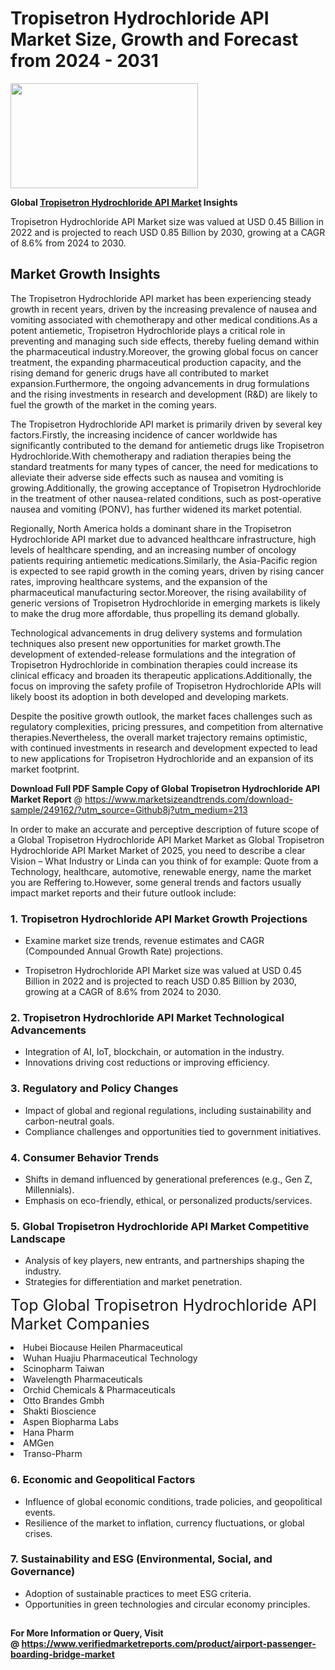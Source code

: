 <H1>Tropisetron Hydrochloride API Market Size, Growth and Forecast from 2024 - 2031</H1><img class="aligncenter size-medium wp-image-584254" src="https://thirdeyenews.in/wp-content/uploads/2024/09/Global-Market-Research-300x168.jpeg" alt="" width="300" height="168" /><p><strong>Global&nbsp;<a href="https://www.marketsizeandtrends.com/download-sample/249162/?utm_source=Github8j?utm_medium=213">Tropisetron Hydrochloride API Market</a> Insights</strong></p><p>Tropisetron Hydrochloride API Market size was valued at USD 0.45 Billion in 2022 and is projected to reach USD 0.85 Billion by 2030, growing at a CAGR of 8.6% from 2024 to 2030.</p><p><h2>Market Growth Insights</h2> <p>The Tropisetron Hydrochloride API market has been experiencing steady growth in recent years, driven by the increasing prevalence of nausea and vomiting associated with chemotherapy and other medical conditions.As a potent antiemetic, Tropisetron Hydrochloride plays a critical role in preventing and managing such side effects, thereby fueling demand within the pharmaceutical industry.Moreover, the growing global focus on cancer treatment, the expanding pharmaceutical production capacity, and the rising demand for generic drugs have all contributed to market expansion.Furthermore, the ongoing advancements in drug formulations and the rising investments in research and development (R&D) are likely to fuel the growth of the market in the coming years.</p> <p>The Tropisetron Hydrochloride API market is primarily driven by several key factors.Firstly, the increasing incidence of cancer worldwide has significantly contributed to the demand for antiemetic drugs like Tropisetron Hydrochloride.With chemotherapy and radiation therapies being the standard treatments for many types of cancer, the need for medications to alleviate their adverse side effects such as nausea and vomiting is growing.Additionally, the growing acceptance of Tropisetron Hydrochloride in the treatment of other nausea-related conditions, such as post-operative nausea and vomiting (PONV), has further widened its market potential.</p> <p>Regionally, North America holds a dominant share in the Tropisetron Hydrochloride API market due to advanced healthcare infrastructure, high levels of healthcare spending, and an increasing number of oncology patients requiring antiemetic medications.Similarly, the Asia-Pacific region is expected to see rapid growth in the coming years, driven by rising cancer rates, improving healthcare systems, and the expansion of the pharmaceutical manufacturing sector.Moreover, the rising availability of generic versions of Tropisetron Hydrochloride in emerging markets is likely to make the drug more affordable, thus propelling its demand globally.</p> <p>Technological advancements in drug delivery systems and formulation techniques also present new opportunities for market growth.The development of extended-release formulations and the integration of Tropisetron Hydrochloride in combination therapies could increase its clinical efficacy and broaden its therapeutic applications.Additionally, the focus on improving the safety profile of Tropisetron Hydrochloride APIs will likely boost its adoption in both developed and developing markets.</p> <p>Despite the positive growth outlook, the market faces challenges such as regulatory complexities, pricing pressures, and competition from alternative therapies.Nevertheless, the overall market trajectory remains optimistic, with continued investments in research and development expected to lead to new applications for Tropisetron Hydrochloride and an expansion of its market footprint.</p> <p><span class=""><strong>Download Full PDF Sample Copy of Global Tropisetron Hydrochloride API Market Report</strong> @ <a href="https://www.marketsizeandtrends.com/download-sample/249162/?utm_source=Github8j?utm_medium=213" target="_blank">https://www.marketsizeandtrends.com/download-sample/249162/?utm_source=Github8j?utm_medium=213</a></span></p><p>In order to make an accurate and perceptive description of future scope of a Global&nbsp;Tropisetron Hydrochloride API Market Market as Global&nbsp;Tropisetron Hydrochloride API Market Market of 2025, you need to describe a clear Vision &ndash; What Industry or Linda can you think of for example: Quote from a Technology, healthcare, automotive, renewable energy, name the market you are Reffering to.However, some general trends and factors usually impact market reports and their future outlook include:</p><h3>1.&nbsp;<strong>Tropisetron Hydrochloride API Market Growth Projections</strong></h3><ul><li>Examine market size trends, revenue estimates and CAGR (Compounded Annual Growth Rate) projections.</li><li><p>Tropisetron Hydrochloride API Market size was valued at USD 0.45 Billion in 2022 and is projected to reach USD 0.85 Billion by 2030, growing at a CAGR of 8.6% from 2024 to 2030.</p></li></ul><h3>2.&nbsp;<strong>Tropisetron Hydrochloride API Market Technological Advancements</strong></h3><ul><li>Integration of AI, IoT, blockchain, or automation in the industry.</li><li>Innovations driving cost reductions or improving efficiency.</li></ul><h3>3.&nbsp;<strong>Regulatory and Policy Changes</strong></h3><ul><li>Impact of global and regional regulations, including sustainability and carbon-neutral goals.</li><li>Compliance challenges and opportunities tied to government initiatives.</li></ul><h3>4.&nbsp;<strong>Consumer Behavior Trends</strong></h3><ul><li>Shifts in demand influenced by generational preferences (e.g., Gen Z, Millennials).</li><li>Emphasis on eco-friendly, ethical, or personalized products/services.</li></ul><h3>5.&nbsp;<strong>Global Tropisetron Hydrochloride API Market Competitive Landscape</strong></h3><ul><li>Analysis of key players, new entrants, and partnerships shaping the industry.</li><li>Strategies for differentiation and market penetration.</li></ul><p data-pm-slice="1 1 []"><span style="color: inherit; font-family: inherit; font-size: 25px;">Top Global Tropisetron Hydrochloride API Market Companies</span></p><div class="" data-test-id=""><p><li>Hubei Biocause Heilen Pharmaceutical</li><li> Wuhan Huajiu Pharmaceutical Technology</li><li> Scinopharm Taiwan</li><li> Wavelength Pharmaceuticals</li><li> Orchid Chemicals & Pharmaceuticals</li><li> Otto Brandes Gmbh</li><li> Shakti Bioscience</li><li> Aspen Biopharma Labs</li><li> Hana Pharm</li><li> AMGen</li><li> Transo-Pharm</li></p></div><h3>6.&nbsp;<strong>Economic and Geopolitical Factors</strong></h3><ul><li>Influence of global economic conditions, trade policies, and geopolitical events.</li><li>Resilience of the market to inflation, currency fluctuations, or global crises.</li></ul><h3>7.&nbsp;<strong>Sustainability and ESG (Environmental, Social, and Governance)</strong></h3><ul><li>Adoption of sustainable practices to meet ESG criteria.</li><li>Opportunities in green technologies and circular economy principles.</li></ul><h2><strong style="font-size: 14px;">For More Information or Query, Visit @&nbsp;</strong><a style="background-color: #ffffff; font-size: 14px;" href="https://www.marketsizeandtrends.com/report/tropisetron-hydrochloride-api-market/" target="_blank">https://www.verifiedmarketreports.com/product/airport-passenger-boarding-bridge-market</a></h2>